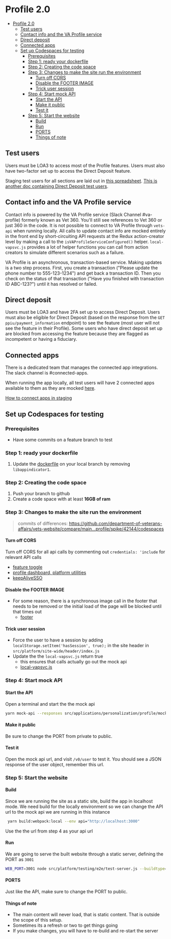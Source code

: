 # Profile 2.0
<!-- TOC -->

- [Profile 2.0](#profile-20)
  - [Test users](#test-users)
  - [Contact info and the VA Profile service](#contact-info-and-the-va-profile-service)
  - [Direct deposit](#direct-deposit)
  - [Connected apps](#connected-apps)
  - [Set up Codespaces for testing](#set-up-codespaces-for-testing)
    - [Prerequisites](#prerequisites)
    - [Step 1: ready your dockerfile](#step-1-ready-your-dockerfile)
    - [Step 2: Creating the code space](#step-2-creating-the-code-space)
    - [Step 3: Changes to make the site run the environment](#step-3-changes-to-make-the-site-run-the-environment)
      - [Turn off CORS](#turn-off-cors)
      - [Disable the FOOTER IMAGE](#disable-the-footer-image)
      - [Trick user session](#trick-user-session)
    - [Step 4: Start mock API](#step-4-start-mock-api)
      - [Start the API](#start-the-api)
      - [Make it public](#make-it-public)
      - [Test it](#test-it)
    - [Step 5: Start the website](#step-5-start-the-website)
      - [Build](#build)
      - [Run](#run)
      - [PORTS](#ports)
      - [Things of note](#things-of-note)

<!-- /TOC -->
## Test users

Users must be LOA3 to access most of the Profile features. Users must also have two-factor set up to access the Direct Deposit feature.

Staging test users for all sections are laid out in [this spreadsheet](https://docs.google.com/spreadsheets/d/1pirWRnmdJb5o_BxY8N4Qbq3_mB1PdZ-x-gwzgMZO66k/edit#gid=0). [This is another doc containing Direct Deposit test users](https://github.com/department-of-veterans-affairs/va.gov-team/blob/master/products/identity-personalization/direct-deposit/test-users.md).

## Contact info and the VA Profile service

Contact info is powered by the VA Profile service (Slack Channel #va-profile) formerly known as Vet 360. You'll still see references to Vet 360 or just 360 in the code. It is not possible to connect to VA Profile through `vets-api` when running locally. All calls to update contact info are mocked entirely in the front end by short-circuiting API requests at the Redux action-creator level by making a call to the `isVAProfileServiceConfigured()` helper. `local-vapsvc.js` provides a lot of helper functions you can call from action creators to simulate different scenarios such as a failure.

VA Profile is an asynchronous, transaction-based service. Making updates is a two step process. First, you create a transaction ("Please update the phone number to 555-123-1234") and get back a transaction ID. Then you check on the status of that transaction ("Have you finished with transaction ID ABC-123?") until it has resolved or failed.

## Direct deposit

Users must be LOA3 and have 2FA set up to access Direct Deposit. Users must also be eligible for Direct Deposit (based on the response from the `GET ppiu/payment_information` endpoint) to see the feature (most user will not see the feature in their Profile). Some users who have direct deposit set up are blocked from accessing the feature because they are flagged as incompetent or having a fiduciary.

## Connected apps

There is a dedicated team that manages the connected app integrations. The slack channel is #connected-apps.

When running the app locally, all test users will have 2 connected apps available to them as they are mocked [here](src/applications/personalization/profile/util/connected-apps.js).

[How to connect apps in staging](https://github.com/department-of-veterans-affairs/va.gov-team/blob/master/products/identity-personalization/profile/Combine%20Profile%20and%20Account/QA/how-to-turn-on-connected-apps.md)

## Set up Codespaces for testing

### Prerequisites

- Have some commits on a feature branch to test

### Step 1: ready your dockerfile

1. Update the [dockerfile](https://github.com/department-of-veterans-affairs/vets-website/blob/main/.devcontainer/Dockerfile#L29) on your local branch by removing `libappindicator1`.

### Step 2: Creating the code space

1. Push your branch to github
2. Create a code space with at least **16GB of ram**

### Step 3: Changes to make the site run the environment

 > commits of differences: <https://github.com/department-of-veterans-affairs/vets-website/compare/main...profile/spike/42144/codespaces>

#### Turn off CORS

Turn off CORS for all api calls by commenting out `credentials: 'include` for relevant API calls

- [feature toggle](src/platform/utilities/feature-toggles/flipper-client.js)
- [profile dashboard, platform utilities](src/platform/utilities/api/index.js)
- [keepAliveSSO](src/platform/utilities/sso/keepAliveSSO.js)

#### Disable the FOOTER IMAGE

- For some reason, there is a synchronous image call in the footer that needs to be removed or the initial load of the page will be blocked until that times out
  - [footer](src/platform/site-wide/va-footer/components/Footer.jsx)

#### Trick user session

- Force the user to have a session by adding `localStorage.setItem('hasSession', true);` in the site header in `src/platform/site-wide/header/index.js`
- Update the the `local-vapsvc.js` return true
  - this ensures that calls actually go out the mock api
  - [local-vapsvc.js](src/platform/user/profile/vap-svc/util/local-vapsvc.js)

### Step 4: Start mock API

#### Start the API

Open a terminal and start the the mock api

```bash
yarn mock-api --responses src/applications/personalization/profile/mocks/server.js
```

#### Make it public

Be sure to change the PORT from private to public.

#### Test it

Open the mock api url, and visit `/v0/user` to test it. You should see a JSON response of the user object, remember this url.

### Step 5: Start the website

#### Build

Since we are running the site as a static site, build the app in localhost mode. We need build for the locally environment so we can change the API url to the mock api we are running in this instance

```bash
 yarn build:webpack:local --env api="http://localhost:3000"
```

Use the the url from step 4 as your api url

#### Run

We are going to serve the built website through a static server, defining the PORT as `3001`

```bash
WEB_PORT=3001 node src/platform/testing/e2e/test-server.js --buildtype=localhost
```

#### PORTS

Just like the API, make sure to change the PORT to public.


#### Things of note

- The main content will never load, that is static content. That is outside the scope of this setup.
- Sometimes its a refresh or two to get things going
- If you make changes, you will have to re-build and re-start the server
